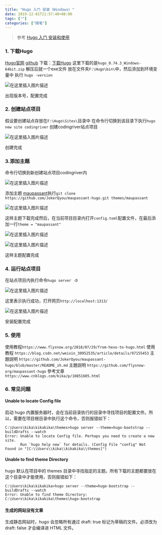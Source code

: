 ```yaml
---
title: "Hugo 入门 安装（Windows）"
date: 2019-12-01T21:57:40+08:00
tags: [""]
categories: ["随笔"]
---
```


<!--more-->

>参考 [Hugo 入门 安装和使用](https://blog.csdn.net/weixin_30952535/article/details/97155453)

### 1. 下载Hugo
[Hugo官网]()
[github](https://github.com/gohugoio/hugo)
下载：[下载Hugo](https://github.com/gohugoio/hugo/releases)
这里下载的是`hugo_0.74.3_Windows-64bit.zip`
解压后就一个exe文件
放在文件夹`F:\Hugo\bin\`中，然后添加到环境变量中
执行 `hugo -version`
  
  

![在这里插入图片描述](https://img-blog.csdnimg.cn/20200731180653107.png)  

出现版本号，配置完成
### 2. 创建站点项目
假设要创建站点存放在`F:\Hugo\Sites\`目录中
在命令行切换到该目录下执行`hugo new site codingriver` 创建codingriver站点项目

  
  

![在这里插入图片描述](https://img-blog.csdnimg.cn/20200731181020763.png?x-oss-process=image/watermark,type_ZmFuZ3poZW5naGVpdGk,shadow_10,text_aHR0cHM6Ly9ibG9nLmNzZG4ubmV0L2NvZGluZ3JpdmVy,size_16,color_FFFFFF,t_70)  

创建完成
### 3.添加主题
命令行切换到新创建站点项目codingriver内
  
  

![在这里插入图片描述](https://img-blog.csdnimg.cn/2020073118165314.png?x-oss-process=image/watermark,type_ZmFuZ3poZW5naGVpdGk,shadow_10,text_aHR0cHM6Ly9ibG9nLmNzZG4ubmV0L2NvZGluZ3JpdmVy,size_16,color_FFFFFF,t_70)  


 添加主题 [maupassant](https://github.com/flysnow-org/maupassant-hugo)执行`git clone https://github.com/JokerQyou/maupassant-hugo.git themes/maupassant`
   
  

![在这里插入图片描述](https://img-blog.csdnimg.cn/20200731181707703.png)  

 这样主题下载完成然后，在当前项目目录内打开`config.toml`配置文件，在最后添加一行`theme = "maupassant"`
  
  

![在这里插入图片描述](https://img-blog.csdnimg.cn/20200731181855310.png?x-oss-process=image/watermark,type_ZmFuZ3poZW5naGVpdGk,shadow_10,text_aHR0cHM6Ly9ibG9nLmNzZG4ubmV0L2NvZGluZ3JpdmVy,size_16,color_FFFFFF,t_70)  


  
  

![在这里插入图片描述](https://img-blog.csdnimg.cn/20200731181842321.png?x-oss-process=image/watermark,type_ZmFuZ3poZW5naGVpdGk,shadow_10,text_aHR0cHM6Ly9ibG9nLmNzZG4ubmV0L2NvZGluZ3JpdmVy,size_16,color_FFFFFF,t_70)  

这样主题配置完成
### 4. 运行站点项目
在站点项目内执行命令`hugo server -D`
  
  

![在这里插入图片描述](https://img-blog.csdnimg.cn/20200731181955198.png?x-oss-process=image/watermark,type_ZmFuZ3poZW5naGVpdGk,shadow_10,text_aHR0cHM6Ly9ibG9nLmNzZG4ubmV0L2NvZGluZ3JpdmVy,size_16,color_FFFFFF,t_70)  

这里表示执行成功，打开网页`http://localhost:1313/`
  
  

![在这里插入图片描述](https://img-blog.csdnimg.cn/20200731182103643.png?x-oss-process=image/watermark,type_ZmFuZ3poZW5naGVpdGk,shadow_10,text_aHR0cHM6Ly9ibG9nLmNzZG4ubmV0L2NvZGluZ3JpdmVy,size_16,color_FFFFFF,t_70)  

安装配置完成


### 5. 使用
使用教程`https://www.flysnow.org/2018/07/29/from-hexo-to-hugo.html`
使用教程 `https://blog.csdn.net/weixin_30952535/article/details/97155453`
主題説明 `https://github.com/JokerQyou/maupassant-hugo/blob/master/README_zh.md`
主題説明 `https://github.com/flysnow-org/maupassant-hugo`
參考文章 `https://www.cnblogs.com/kika/p/10851605.html`

### 6. 常见问题
#### Unable to locate Config file
启动 hugo 内置服务器时，会在当前目录执行的目录中寻找项目的配置文件。所以，需要在项目根目录中执行这个命令，否则报错如下：
```
C:\Users\kika\kikakika\themes>hugo server --theme=hugo-bootstrap --buildDrafts --watch
Error: Unable to locate Config file. Perhaps you need to create a new site.
       Run `hugo help new` for details. (Config File "config" Not Found in "[C:\\Users\\kika\\kikakika\\themes]")
```

#### Unable to find theme Directory
hugo 默认在项目中的 themes 目录中寻找指定的主题。所有下载的主题都要放在这个目录中才能使用，否则报错如下：
```
C:\Users\kika\kikakika>hugo server --theme=hugo-bootstrap --buildDrafts --watch
Error: Unable to find theme Directory: C:\Users\kika\kikakika\themes\hugo-bootstrap
```
#### 生成的网站没有文章
生成静态网站时，hugo 会忽略所有通过 draft: true 标记为草稿的文件。必须改为 draft: false 才会编译进 HTML 文件。


